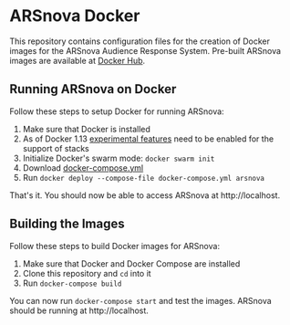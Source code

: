 # ARSnova Docker

This repository contains configuration files for the creation of Docker images for the ARSnova Audience Response System.
Pre-built ARSnova images are available at [Docker Hub](https://hub.docker.com/u/arsnova/).

## Running ARSnova on Docker

Follow these steps to setup Docker for running ARSnova:

1. Make sure that Docker is installed
2. As of Docker 1.13
   [experimental features](https://github.com/docker/docker/tree/1.13.x/experimental#use-docker-experimental)
   need to be enabled for the support of stacks
3. Initialize Docker's swarm mode:
   `docker swarm init`
4. Download [docker-compose.yml](docker-compose.yml)
5. Run `docker deploy --compose-file docker-compose.yml arsnova`

That's it. You should now be able to access ARSnova at http://localhost.

## Building the Images

Follow these steps to build Docker images for ARSnova:

1. Make sure that Docker and Docker Compose are installed
2. Clone this repository and `cd` into it
3. Run `docker-compose build`

You can now run `docker-compose start` and test the images.
ARSnova should be running at http://localhost.

